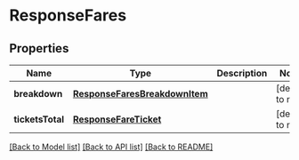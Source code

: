 # ResponseFares

## Properties
Name | Type | Description | Notes
------------ | ------------- | ------------- | -------------
**breakdown** | [**ResponseFaresBreakdownItem**](ResponseFaresBreakdownItem.md) |  | [default to null]
**ticketsTotal** | [**ResponseFareTicket**](ResponseFareTicket.md) |  | [default to null]

[[Back to Model list]](../README.md#documentation-for-models) [[Back to API list]](../README.md#documentation-for-api-endpoints) [[Back to README]](../README.md)


